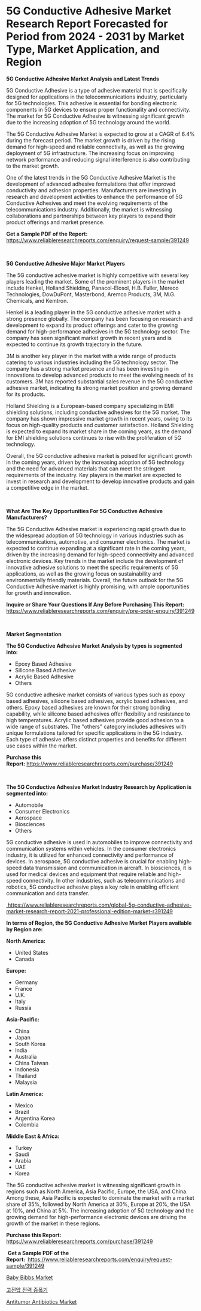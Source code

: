 <p><h1>5G Conductive Adhesive Market Research Report Forecasted for Period from 2024 -  2031 by Market Type, Market Application, and Region</h1></p><p><strong>5G Conductive Adhesive Market Analysis and Latest Trends</strong></p>
<p><p>5G Conductive Adhesive is a type of adhesive material that is specifically designed for applications in the telecommunications industry, particularly for 5G technologies. This adhesive is essential for bonding electronic components in 5G devices to ensure proper functionality and connectivity. The market for 5G Conductive Adhesive is witnessing significant growth due to the increasing adoption of 5G technology around the world.</p><p>The 5G Conductive Adhesive Market is expected to grow at a CAGR of 6.4% during the forecast period. The market growth is driven by the rising demand for high-speed and reliable connectivity, as well as the growing deployment of 5G infrastructure. The increasing focus on improving network performance and reducing signal interference is also contributing to the market growth.</p><p>One of the latest trends in the 5G Conductive Adhesive Market is the development of advanced adhesive formulations that offer improved conductivity and adhesion properties. Manufacturers are investing in research and development activities to enhance the performance of 5G Conductive Adhesives and meet the evolving requirements of the telecommunications industry. Additionally, the market is witnessing collaborations and partnerships between key players to expand their product offerings and market presence.</p></p>
<p><strong>Get a Sample PDF of the Report:&nbsp;</strong> <a href="https://www.reliableresearchreports.com/enquiry/request-sample/391249">https://www.reliableresearchreports.com/enquiry/request-sample/391249</a></p>
<p>&nbsp;</p>
<p><strong>5G Conductive Adhesive Major Market Players</strong></p>
<p><p>The 5G conductive adhesive market is highly competitive with several key players leading the market. Some of the prominent players in the market include Henkel, Holland Shielding, Panacol-Elosol, H.B. Fuller, Mereco Technologies, DowDuPont, Masterbond, Aremco Products, 3M, M.G. Chemicals, and Kemtron.</p><p>Henkel is a leading player in the 5G conductive adhesive market with a strong presence globally. The company has been focusing on research and development to expand its product offerings and cater to the growing demand for high-performance adhesives in the 5G technology sector. The company has seen significant market growth in recent years and is expected to continue its growth trajectory in the future.</p><p>3M is another key player in the market with a wide range of products catering to various industries including the 5G technology sector. The company has a strong market presence and has been investing in innovations to develop advanced products to meet the evolving needs of its customers. 3M has reported substantial sales revenue in the 5G conductive adhesive market, indicating its strong market position and growing demand for its products.</p><p>Holland Shielding is a European-based company specializing in EMI shielding solutions, including conductive adhesives for the 5G market. The company has shown impressive market growth in recent years, owing to its focus on high-quality products and customer satisfaction. Holland Shielding is expected to expand its market share in the coming years, as the demand for EMI shielding solutions continues to rise with the proliferation of 5G technology.</p><p>Overall, the 5G conductive adhesive market is poised for significant growth in the coming years, driven by the increasing adoption of 5G technology and the need for advanced materials that can meet the stringent requirements of the industry. Key players in the market are expected to invest in research and development to develop innovative products and gain a competitive edge in the market.</p></p>
<p>&nbsp;</p>
<p><strong>What Are The Key Opportunities For 5G Conductive Adhesive Manufacturers?</strong></p>
<p><p>The 5G Conductive Adhesive market is experiencing rapid growth due to the widespread adoption of 5G technology in various industries such as telecommunications, automotive, and consumer electronics. The market is expected to continue expanding at a significant rate in the coming years, driven by the increasing demand for high-speed connectivity and advanced electronic devices. Key trends in the market include the development of innovative adhesive solutions to meet the specific requirements of 5G applications, as well as the growing focus on sustainability and environmentally friendly materials. Overall, the future outlook for the 5G Conductive Adhesive market is highly promising, with ample opportunities for growth and innovation.</p></p>
<p><strong>Inquire or Share Your Questions If Any Before Purchasing This Report:</strong> <a href="https://www.reliableresearchreports.com/enquiry/pre-order-enquiry/391249">https://www.reliableresearchreports.com/enquiry/pre-order-enquiry/391249</a></p>
<p>&nbsp;</p>
<p><strong>Market Segmentation</strong></p>
<p><strong>The 5G Conductive Adhesive Market Analysis by types is segmented into:</strong></p>
<p><ul><li>Epoxy Based Adhesive</li><li>Silicone Based Adhesive</li><li>Acrylic Based Adhesive</li><li>Others</li></ul></p>
<p><p>5G conductive adhesive market consists of various types such as epoxy based adhesives, silicone based adhesives, acrylic based adhesives, and others. Epoxy based adhesives are known for their strong bonding capability, while silicone based adhesives offer flexibility and resistance to high temperatures. Acrylic based adhesives provide good adhesion to a wide range of substrates. The "others" category includes adhesives with unique formulations tailored for specific applications in the 5G industry. Each type of adhesive offers distinct properties and benefits for different use cases within the market.</p></p>
<p><strong>Purchase this Report:&nbsp;</strong><a href="https://www.reliableresearchreports.com/purchase/391249">https://www.reliableresearchreports.com/purchase/391249</a></p>
<p>&nbsp;</p>
<p><strong>The 5G Conductive Adhesive Market Industry Research by Application is segmented into:</strong></p>
<p><ul><li>Automobile</li><li>Consumer Electronics</li><li>Aerospace</li><li>Biosciences</li><li>Others</li></ul></p>
<p><p>5G conductive adhesive is used in automobiles to improve connectivity and communication systems within vehicles. In the consumer electronics industry, it is utilized for enhanced connectivity and performance of devices. In aerospace, 5G conductive adhesive is crucial for enabling high-speed data transmission and communication in aircraft. In biosciences, it is used for medical devices and equipment that require reliable and high-speed connectivity. In other industries, such as telecommunications and robotics, 5G conductive adhesive plays a key role in enabling efficient communication and data transfer.</p></p>
<p><a href="https://www.reliableresearchreports.com/global-5g-conductive-adhesive-market-research-report-2021-professional-edition-market-r391249">&nbsp;https://www.reliableresearchreports.com/global-5g-conductive-adhesive-market-research-report-2021-professional-edition-market-r391249</a></p>
<p><strong>In terms of Region, the 5G Conductive Adhesive Market Players available by Region are:</strong></p>
<p>
    <p> <strong> North America: </strong>
        <ul>
            <li>United States</li>
            <li>Canada</li>
        </ul>
        </p> 
    <p> <strong> Europe: </strong>
        <ul>
            <li>Germany</li>
            <li>France</li>
            <li>U.K.</li>
            <li>Italy</li>
            <li>Russia</li>
        </ul>
        </p> 
    <p> <strong> Asia-Pacific: </strong>
        <ul>
            <li>China</li>
            <li>Japan</li>
            <li>South Korea</li>
            <li>India</li>
            <li>Australia</li>
            <li>China Taiwan</li>
            <li>Indonesia</li>
            <li>Thailand</li>
            <li>Malaysia</li>
        </ul>
        </p> 
    <p> <strong> Latin America: </strong>
        <ul>
            <li>Mexico</li>
            <li>Brazil</li>
            <li>Argentina Korea</li>
            <li>Colombia</li>
        </ul>
        </p> 
    <p> <strong> Middle East & Africa: </strong>
        <ul>
            <li>Turkey</li>
            <li>Saudi</li>
            <li>Arabia</li>
            <li>UAE</li>
            <li>Korea</li>
        </ul>
    </p>
    </p>
<p><p>The 5G conductive adhesive market is witnessing significant growth in regions such as North America, Asia Pacific, Europe, the USA, and China. Among these, Asia Pacific is expected to dominate the market with a market share of 35%, followed by North America at 30%, Europe at 20%, the USA at 10%, and China at 5%. The increasing adoption of 5G technology and the growing demand for high-performance electronic devices are driving the growth of the market in these regions.</p></p>
<p><strong>Purchase this Report: </strong><a href="https://www.reliableresearchreports.com/purchase/391249">https://www.reliableresearchreports.com/purchase/391249</a></p>
<p>&nbsp;<strong>Get a Sample PDF of the Report:&nbsp;&nbsp;</strong><a href="https://www.reliableresearchreports.com/enquiry/request-sample/391249">https://www.reliableresearchreports.com/enquiry/request-sample/391249</a></p>
<p><strong></strong></p>
<p><p><a href="https://github.com/sarohimweaach77/Market-Research-Report-List-1/blob/main/baby-bibbs-market.md">Baby Bibbs Market</a></p><p><a href="https://medium.com/@cheddar67856/%EA%B8%80%EB%A1%9C%EB%B2%8C-%EA%B3%A0%EC%A0%84%EC%95%95-%EC%A0%84%EC%9B%90-%EC%A6%9D%ED%8F%AD%EA%B8%B0-%EC%8B%9C%EC%9E%A5-%EB%B2%94%EC%9C%84%EC%9D%98-%EC%B2%A0%EC%A0%80%ED%95%9C-%EB%B6%84%EC%84%9D-%EB%B0%8F-2024%EB%85%84%EB%B6%80%ED%84%B0-2031%EB%85%84%EA%B9%8C%EC%A7%80-%EC%98%88%EC%83%81%EB%90%9C-%EC%9D%98-%EB%B9%A0%EB%A5%B4%EA%B2%8C-%EC%84%B1%EC%9E%A5%ED%95%98%EB%8A%94-cagr-2c3d5469c52b">고전압 전력 증폭기</a></p><p><a href="https://github.com/nigngrjl95/Market-Research-Report-List-1/blob/main/antitumor-antibiotics-market.md">Antitumor Antibiotics Market</a></p></p>